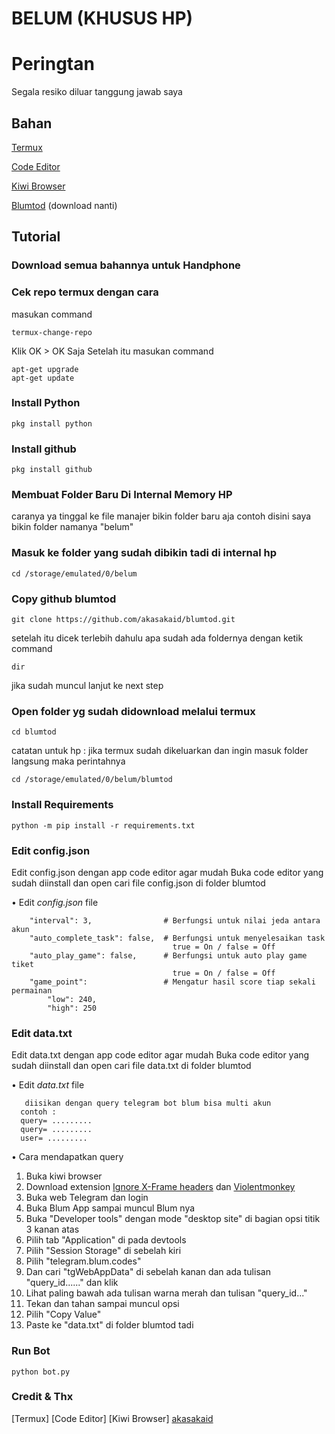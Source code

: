 # BELUM (KHUSUS HP)

# Peringtan

Segala resiko diluar tanggung jawab saya

## Bahan

[Termux](https://play.google.com/store/apps/details?id=com.termux&hl=id)

[Code Editor](https://play.google.com/store/apps/details?id=com.rhmsoft.code&hl=id&gl=US)

[Kiwi Browser](https://play.google.com/store/apps/details?id=com.kiwibrowser.browser&hl=id)

[Blumtod](https://github.com/akasakaid/blumtod/tree/main) (download nanti)

## Tutorial

### Download semua bahannya untuk Handphone

### Cek repo termux dengan cara

masukan command 

```
termux-change-repo
```
Klik OK > OK Saja
Setelah itu masukan command

```
apt-get upgrade
apt-get update
```

### Install Python

```
pkg install python
```

### Install github

```
pkg install github
```

### Membuat Folder Baru Di Internal Memory HP

caranya ya tinggal ke file manajer bikin folder baru aja
contoh disini saya bikin folder namanya "belum"

### Masuk ke folder yang sudah dibikin tadi di internal hp

```
cd /storage/emulated/0/belum
```

### Copy github blumtod

```
git clone https://github.com/akasakaid/blumtod.git
```

setelah itu dicek terlebih dahulu apa sudah ada foldernya dengan ketik command

```
dir
```

jika sudah muncul lanjut ke next step

### Open folder yg sudah didownload melalui termux

```
cd blumtod
```

catatan untuk hp : jika termux sudah dikeluarkan dan ingin masuk folder langsung maka perintahnya

```
cd /storage/emulated/0/belum/blumtod
```

### Install Requirements

```
python -m pip install -r requirements.txt
```

### Edit config.json

Edit config.json dengan app code editor agar mudah
Buka code editor yang sudah diinstall dan open cari file config.json di folder blumtod

• Edit  *config.json* file

```env
    "interval": 3,                # Berfungsi untuk nilai jeda antara akun
    "auto_complete_task": false,  # Berfungsi untuk menyelesaikan task
                                    true = On / false = Off
    "auto_play_game": false,      # Berfungsi untuk auto play game tiket
                                    true = On / false = Off
    "game_point":                 # Mengatur hasil score tiap sekali permainan
        "low": 240,
        "high": 250
```

### Edit data.txt

Edit data.txt dengan app code editor agar mudah
Buka code editor yang sudah diinstall dan open cari file data.txt di folder blumtod

• Edit  *data.txt* file

```env
   diisikan dengan query telegram bot blum bisa multi akun
  contoh :
  query= .........
  query= .........
  user= .........
```

• Cara mendapatkan query

1. Buka kiwi browser
2. Download extension [Ignore X-Frame headers](https://chromewebstore.google.com/detail/ignore-x-frame-headers/gleekbfjekiniecknbkamfmkohkpodhe) dan [Violentmonkey](https://chromewebstore.google.com/detail/violentmonkey/jinjaccalgkegednnccohejagnlnfdag)
3. Buka web Telegram dan login
4. Buka Blum App sampai muncul Blum nya
5. Buka "Developer tools" dengan mode "desktop site" di bagian opsi titik 3 kanan atas
6. Pilih tab "Application" di pada devtools
7. Pilih "Session Storage" di sebelah kiri
8. Pilih "telegram.blum.codes"
9. Dan cari "tgWebAppData" di sebelah kanan dan ada tulisan "query_id......" dan klik
10. Lihat paling bawah ada tulisan warna merah dan tulisan "query_id..."
11. Tekan dan tahan sampai muncul opsi
12. Pilih "Copy Value"
13. Paste ke "data.txt" di folder blumtod tadi


### Run Bot

```
python bot.py
```

### Credit & Thx

[Termux]
[Code Editor]
[Kiwi Browser]
[akasakaid](https://github.com/akasakaid)
